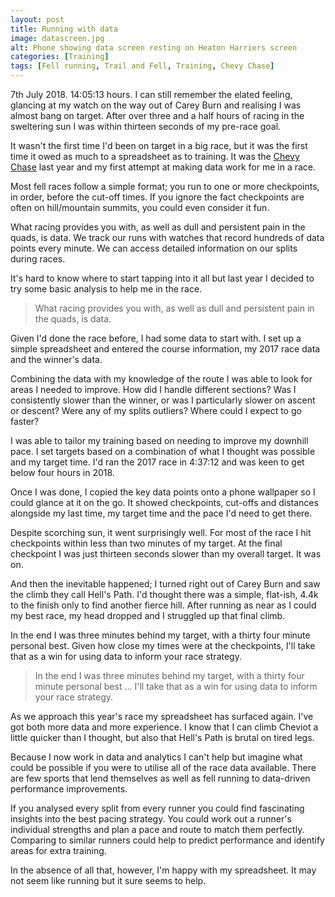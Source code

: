 ```yaml
---
layout: post
title: Running with data
image: datascreen.jpg
alt: Phone showing data screen resting on Heaton Harriers screen
categories: [Training]
tags: [Fell running, Trail and Fell, Training, Chevy Chase]
---
```


7th July 2018. 14:05:13 hours. I can still remember the elated feeling, glancing at my watch on the way out of Carey Burn and realising I was almost bang on target. After over three and a half hours of racing in the sweltering sun I was within thirteen seconds of my pre-race goal.

It wasn't the first time I'd been on target in a big race, but it was the first time it owed as much to a spreadsheet as to training. It was the [Chevy Chase](https://woolerrunningclub.com/chevy-chase/) last year and my first attempt at making data work for me in a race.

Most fell races follow a simple format; you run to one or more checkpoints, in order, before the cut-off times. If you ignore the fact checkpoints are often on hill/mountain summits, you could even consider it fun.

What racing provides you with, as well as dull and persistent pain in the quads, is data. We track our runs with watches that record hundreds of data points every minute. We can access detailed information on our splits during races. 

It's hard to know where to start tapping into it all but last year I decided to try some basic analysis to help me in the race.

>What racing provides you with, as well as dull and persistent pain in the quads, is data. 

Given I'd done the race before, I had some data to start with. I set up a simple spreadsheet and entered the course information, my 2017 race data and the winner's data.

Combining the data with my knowledge of the route I was able to look for areas I needed to improve. How did I handle different sections? Was I consistently slower than the winner, or was I particularly slower on ascent or descent? Were any of my splits outliers? Where could I expect to go faster? 

I was able to tailor my training based on needing to improve my downhill pace. I set targets based on a combination of what I thought was possible and my target time. I'd ran the 2017 race in 4:37:12 and was keen to get below four hours in 2018. 

Once I was done, I copied the key data points onto a phone wallpaper so I could glance at it on the go. It showed checkpoints, cut-offs and distances alongside my last time, my target time and the pace I'd need to get there. 

Despite scorching sun, it went surprisingly well. For most of the race I hit checkpoints within less than two minutes of my target. At the final checkpoint I was just thirteen seconds slower than my overall target. It was on.

And then the inevitable happened; I turned right out of Carey Burn and saw the climb they call Hell's Path. I'd thought there was a simple, flat-ish, 4.4k to the finish only to find another fierce hill. After running as near as I could my best race, my head dropped and I struggled up that final climb.

In the end I was three minutes behind my target, with a thirty four minute personal best. Given how close my times were at the checkpoints, I'll take that as a win for using data to inform your race strategy.

>In the end I was three minutes behind my target, with a thirty four minute personal best ... I'll take that as a win for using data to inform your race strategy.

As we approach this year's race my spreadsheet has surfaced again. I've got both more data and more experience. I know that I can climb Cheviot a little quicker than I thought, but also that Hell's Path is brutal on tired legs.

Because I now work in data and analytics I can't help but imagine what could be possible if you were to utilise all of the race data available. There are few sports that lend themselves as well as fell running to data-driven performance improvements. 

If you analysed every split from every runner you could find fascinating insights into the best pacing strategy. You could work out a runner's individual strengths and plan a pace and route to match them perfectly. Comparing to similar runners could help to predict performance and identify areas for extra training.

In the absence of all that, however, I'm happy with my spreadsheet. It may not seem like running but it sure seems to help.
